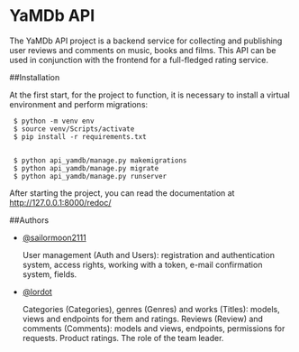 # YaMDb API

The YaMDb API project is a backend service for collecting and publishing user reviews and comments on music, books and films. This API can be used in conjunction with the frontend for a full-fledged rating service.


##Installation

At the first start, for the project to function, it is necessary to install a virtual environment and perform migrations:

     $ python -m venv env
     $ source venv/Scripts/activate
     $ pip install -r requirements.txt

    
     $ python api_yamdb/manage.py makemigrations
     $ python api_yamdb/manage.py migrate
     $ python api_yamdb/manage.py runserver

After starting the project, you can read the documentation at http://127.0.0.1:8000/redoc/
    
##Authors

- [@sailormoon2111](https://github.com/sailormoon2111)

     User management (Auth and Users): registration and authentication system, access rights, working with a token, e-mail confirmation system, fields.

- [@lordot](https://github.com/lordot)

     Categories (Categories), genres (Genres) and works (Titles): models, views and endpoints for them and ratings. Reviews (Review) and comments (Comments): models and views, endpoints, permissions for requests. Product ratings. The role of the team leader.
